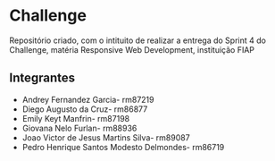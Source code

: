 # Challenge
Repositório criado, com o intituito de realizar a entrega do Sprint 4 do Challenge, matéria Responsive Web Development, instituição FIAP

## Integrantes
<ul>
  <li>Andrey Fernandez Garcia- rm87219</li>
  <li>Diego Augusto da Cruz- rm86877</li>
  <li>Emily Keyt Manfrin- rm87198</li>
  <li>Giovana Nelo Furlan- rm88936</li>
  <li>Joao Victor de Jesus Martins Silva- rm89087</li>
  <li>Pedro Henrique Santos Modesto Delmondes- rm86719</li>
<ul>
